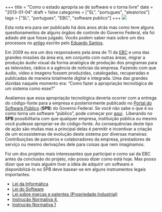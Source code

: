 +++
title = "Como o estado apropria se de software e o torna livre"
date = "2013-01-04"
draft = false
categories = ["SL", "portugues", "aleatorios"]
tags = ["SL", "portugues", "EBC", "software publico"]
+++
![](/images/ant-power.jpg)

Esta nota era para ser publicado há dois anos atrás mas como teve alguns
questionamentos de alguns órgãos de controle do Governo Federal, ela foi
adiado até que fosse julgado. Vocês podem saber mais sobre um dos
processos no
[artigo](https://www.eduardosan.com/2012/11/20/defendendo-os-ideais-livres-em-todas-as-instancias/) escrito pelo [Eduardo Santos](https://www.eduardosan.com/).

Em 2009 eu era um dos responsáveis pela área de TI da
[EBC](https://www.ebc.com.br) e uma das grandes missões da área era, em
conjunto com outras áreas, migrar a produção áudio visual da forma
analógica de produção dos programas para as televisões, rádios e a
agência de notícias da empresa. Fazendo com que áudio, vídeo e imagens
fossem produzidas, catalogadas, recuperadas e publicadas de maneira
totalmente digital e integrada. Uma das grandes dúvidas naquele momento
era: “Como fazer a apropriação tecnológica de um sistema como esse?”

Avaliamos que essa apropriação tecnológica deveria ocorrer com a entrega
do código-fonte para a empresa e posteriormente publicado no [Portal do
Software Público](https://www.softwarepublico.gov.br/) (**SPB**) do
Governo Federal. Se você não sabe o que é ou como torna um software
“público”, pode começar por
[aqui](https://www.softwarepublico.gov.br/O_que_e_o_SPB).  Liberando no
**SPB** possibilitaria com que qualquer empresa, instituição pública ou
mesmo você pudesse apropriar-se do código-fonte. As consequências deste
tipo de ação são muitas mas a principal delas é permitir e incentivar a
criação de um ecossistemas de evolução deste sistema por diversas
maneiras: Contribuições de parceiros e colaboradores da empresa,
prestadores de serviço ou mesmo derivações dele para coisas que nem
imaginamos.

Foi um dos projetos mais interessantes que participei e como saí da EBC
antes da conclusão do projeto, não posso dizer como está hoje. Mas posso
dizer que se mais alguém tiver a idéia de adquirir um software e
disponibilizá-lo no SPB deve basear-se em alguns instrumentos legais
importantes.

-   [Lei da Informática](https://www.planalto.gov.br/ccivil_03/leis/L8248.htm)
-   [Lei do Software](https://www.planalto.gov.br/ccivil_03/leis/L9609.htm)
-   [Lei sobre marcas e patentes (Propriedade Industrial)](https://www.planalto.gov.br/ccivil_03/leis/L9279.htm)
-   [Instrução Normativa 4 ](https://www.governoeletronico.gov.br/sisp-conteudo/nucleo-de-contratacoes-de-ti/perguntas-frequentes/in-04-2010)
-   [Instrução Normativa 1](www.softwarepublico.gov.br/spb/download/file/in_spb.odt)

